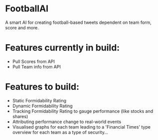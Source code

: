 # FootballAI
A smart AI for creating football-based tweets dependent on team form, score and more.

# Features currently in build:
- Pull Scores from API
- Pull Team info from API

# Features to build:
- Static Formidability Rating
- Dynamic  Formidability Rating
- Tracking Formidability Rating to gauge performance (like stocks and shares)
- Attributing performance change to real-world events
- Visualised graphs for each team leading to a 'Financial Times' type overview for each team as a type of security...

